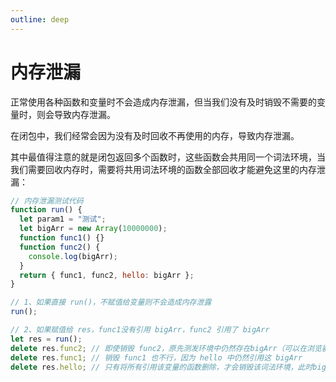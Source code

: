```yaml
---
outline: deep
---
```


# 内存泄漏

正常使用各种函数和变量时不会造成内存泄漏，但当我们没有及时销毁不需要的变量时，则会导致内存泄漏。

在闭包中，我们经常会因为没有及时回收不再使用的内存，导致内存泄漏。

其中最值得注意的就是闭包返回多个函数时，这些函数会共用同一个词法环境，当我们需要回收内存时，需要将共用词法环境的函数全部回收才能避免这里的内存泄漏：

```js
// 内存泄漏测试代码
function run() {
  let param1 = "测试";
  let bigArr = new Array(10000000);
  function func1() {}
  function func2() {
    console.log(bigArr);
  }
  return { func1, func2, hello: bigArr };
}

// 1、如果直接 run()，不赋值给变量则不会造成内存泄露
run();

// 2、如果赋值给 res，func1没有引用 bigArr，func2 引用了 bigArr
let res = run();
delete res.func2; // 即使销毁 func2，原先测发环境中仍然存在bigArr（可以在浏览器控制台 - Memory 中采集查看内存占用）
delete res.func1; // 销毁 func1 也不行，因为 hello 中仍然引用这 bigArr
delete res.hello; // 只有将所有引用该变量的函数删除，才会销毁该词法环境，此时bigArr占用的内存和词法环境才会被销毁
```
